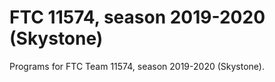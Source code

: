 # FTC 11574, season 2019-2020 (Skystone)

Programs for FTC Team 11574, season 2019-2020 (Skystone).
